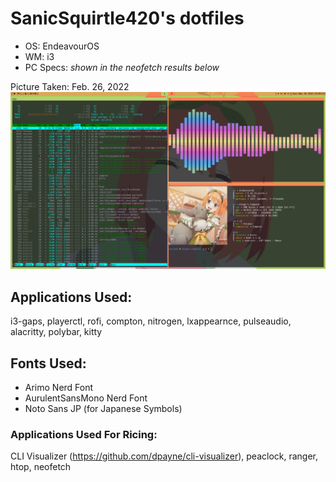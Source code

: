 # SanicSquirtle420's dotfiles
- OS: EndeavourOS
- WM: i3
- PC Specs: *shown in the neofetch results below*

Picture Taken: Feb. 26, 2022
![](https://raw.githubusercontent.com/sanicsquirtle420/dotfiles/main/pictures/mar202022.png)

## Applications Used:
i3-gaps, playerctl, rofi, compton, nitrogen, lxappearnce, pulseaudio, alacritty, polybar, kitty

## Fonts Used:
- Arimo Nerd Font
- AurulentSansMono Nerd Font
- Noto Sans JP (for Japanese Symbols)

### Applications Used For Ricing:
CLI Visualizer (https://github.com/dpayne/cli-visualizer), peaclock, ranger, htop, neofetch
